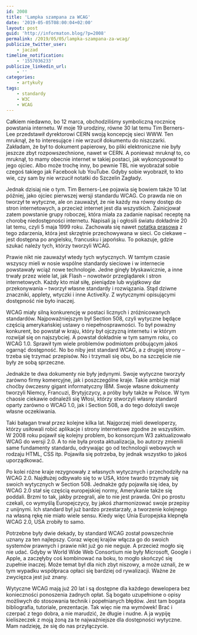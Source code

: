 ```yaml
---
id: 2008
title: 'Lampka szampana za WCAG'
date: '2019-05-05T08:00:04+02:00'
layout: post
guid: 'http://informaton.blog/?p=2008'
permalink: /2019/05/05/lampka-szampana-za-wcag/
publicize_twitter_user:
    - jaczad
timeline_notification:
    - '1557036233'
publicize_linkedin_url:
    - ''
categories:
    - artykuły
tags:
    - standardy
    - W3C
    - WCAG
---
```


Całkiem niedawno, bo 12 marca, obchodziliśmy symboliczną rocznicę powstania internetu. W moje 19 urodziny, równe 30 lat temu Tim Berners-Lee przedstawił dyrektorowi CERN swoją koncepcję sieci WWW. Ten mruknął, że to interesujące i nie wrzucił dokumentu do niszczarki. Zakładam, że był to dokument papierowy, bo pliki elektroniczne nie były jeszcze zbyt rozpowszechnione, nawet w CERN. A ponieważ mruknął to, co mruknął, to mamy obecnie internet w takiej postaci, jak wykoncypował to jego ojciec. Albo może trochę inny, bo pewnie TBL nie wyobrażał sobie czegoś takiego jak Facebook lub YouTube. Gdyby sobie wyobraził, to kto wie, czy sam by nie wrzucił notatki do Szczelin Zagłady.

Jednak dzisiaj nie o tym. Tim Berners-Lee pojawia się bowiem także 10 lat później, jako ojciec pierwszej wersji standardu WCAG. Co prawda nie on tworzył te wytyczne, ale on zauważył, że nie każdy ma równy dostęp do stron internetowych, a przecież internet jest dla wszystkich. Zainicjował zatem powstanie grupy roboczej, która miała za zadanie napisać receptę na chorobę niedostępności internetu. Napisali ją i ogłosili światu dokładnie 20 lat temu, czyli 5 maja 1999 roku. Zachowała się nawet [notatka prasowa](https://www.w3.org/1999/05/WCAG-RECPressRelease) z tego zdarzenia, która jest skrzętnie przechowywana w sieci. Co ciekawe – jest dostępna po angielsku, francusku i japońsku. To pokazuje, gdzie szukać należy tych, którzy tworzyli WCAG.

Prawie nikt nie zauważył wtedy tych wytycznych. W tamtym czasie wszyscy mieli w nosie wspólne standardy sieciowe i w internecie powstawały wciąż nowe technologie. Jedne ginęły błyskawicznie, a inne trwały przez wiele lat, jak Flash – nowotwór przeglądarek i stron internetowych. Każdy kto miał siłę, pieniądze lub wyjątkowy dar przekonywania – tworzył własne standardy i rozwiązania. Stąd dziwne znaczniki, applety, wtyczki i inne ActiveXy. Z wytycznymi opisującymi dostępność nie było inaczej.

WCAG miały silną konkurencję w postaci licznych i zróżnicowanych standardów. Najpoważniejszym był Section 508, czyli wytyczne będące częścią amerykańskiej ustawy o niepełnosprawności. To był poważny konkurent, bo powstał w kraju, który był ojczyzną internetu i w którym rozwijał się on najszybciej. A powstał dokładnie w tym samym roku, co WCAG 1.0. Sprawił tym wiele problemów podmiotom próbującym jakoś ogarnąć dostępność. No bo niby jest standard WCAG, a z drugiej strony – trzeba się trzymać przepisów. No i trzymali się obu, bo na szczęście nie były ze sobą sprzeczne.

Jednakże te dwa dokumenty nie były jedynymi. Swoje wytyczne tworzyły zarówno firmy komercyjne, jak i poszczególne kraje. Takie ambicje miał choćby ówczesny gigant informatyczny IBM. Swoje własne dokumenty tworzyli Niemcy, Francuzi, Brytyjczycy, a próby były także w Polsce. W tym chaosie ciekawie odnaleźli się Włosi, którzy stworzyli własny standard oparty zarówno o WCAG 1.0, jak i Section 508, a do tego dołożyli swoje własne oczekiwania.

Taki bałagan trwał przez kolejne kilka lat. Najgorzej mieli deweloperzy, którzy usiłowali robić aplikacje i strony internetowe zgodne ze wszystkim. W 2008 roku pojawił się kolejny problem, bo konsorcjum W3 zaktualizowało WCAG do wersji 2.0. A to nie była prosta aktualizacja, bo autorzy zmienili same fundamenty standardu, odrywając go od technologii webowych w rodzaju HTML, CSS itp. Pojawiła się potrzeba, by jednak wszystko to jakoś uporządkować.

Po kolei różne kraje rezygnowały z własnych wytycznych i przechodziły na WCAG 2.0. Najdłużej odbywało się to w USA, które twardo trzymały się swoich wytycznych w Section 508. Jednakże gdy pojawiła się idea, by WCAG 2.0 stał się częścią europejskiej normy, Amerykanie także się poddali. Brzmi to tak, jakby przegrali, ale to nie jest prawda. Oni po prostu czekali, co wymyślą Europejczycy, by jakoś zharmonizować swoje przepisy z unijnymi. Ich standard był już bardzo przestarzały, a tworzenie kolejnego na własną rękę nie miało wiele sensu. Kiedy więc Unia Europejska klepnęła WCAG 2.0, USA zrobiły to samo.

Potrzebne były dwie dekady, by standard WCAG został powszechnie uznany za ten najlepszy. Coraz więcej krajów włącza go do swoich systemów prawnych i prawie nikt już go nie neguje. A przecież mogło się nie udać. Gdyby w World Wide Web Consortium nie były Microsoft, Google i Apple, a zaczęłyby coś kombinować na boku, to mogło skończyć się zupełnie inaczej. Może temat był dla nich zbyt niszowy, a może uznali, że w tym wypadku współpraca opłaci się bardziej od rywalizacji. Ważne że zwycięzca jest już znany.

Wytyczne WCAG mają już 20 lat i są dostępne dla każdego dewelopera bez konieczności ponoszenia żadnych opłat. Są bogato uzupełnione o opisy możliwych do stosowania technik i popełnianych błędów. Jest tam bogata bibliografia, tutoriale, prezentacje. Tak więc nie ma wymówek! Brać i czerpać z tego dobra, a nie marudzić, że długie i nudne. A ja wypiję kieliszeczek z moją żoną za te najważniejsze dla dostępności wytyczne. Mam nadzieję, że się do nas przyłączycie.